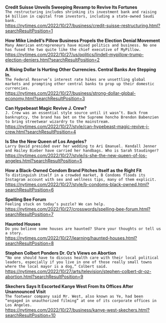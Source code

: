 **Credit Suisse Unveils Sweeping Revamp to Revive Its Fortunes**\
`The restructuring includes shrinking its investment bank and raising $4 billion in capital from investors, including a state-owned Saudi bank.`\
https://nytimes.com/2022/10/27/business/credit-suisse-restructuring.html?searchResultPosition=1

**How Mike Lindell’s Pillow Business Propels the Election Denial Movement**\
`Many American entrepreneurs have mixed politics and business. No one has fused the two quite like the chief executive of MyPillow.`\
https://nytimes.com/2022/10/27/us/politics/lindell-mypillow-trump-election-deniers.html?searchResultPosition=2

**A Rising Dollar Is Hurting Other Currencies. Central Banks Are Stepping In.**\
`The Federal Reserve’s interest rate hikes are unsettling global markets and prompting other central banks to prop up their domestic currencies.`\
https://nytimes.com/2022/10/27/business/strong-dollar-global-economy.html?searchResultPosition=3

**Can Hypebeast Magic Revive J. Crew?**\
`J. Crew was an essential style source until it wasn’t. Back from bankruptcy, the brand has bet on the Supreme honcho Brendon Babenzien to bring streetwear wizardry to the mainstream.`\
https://nytimes.com/2022/10/27/style/can-hypebeast-magic-revive-j-crew.html?searchResultPosition=4

**Is She the New Queen of Los Angeles?**\
`Larry David presided over her wedding to Ari Emanuel. Kendall Jenner and Hailey Bieber have carried her handbags. Who is Sarah Staudinger?`\
https://nytimes.com/2022/10/27/style/is-she-the-new-queen-of-los-angeles.html?searchResultPosition=5

**How a Black-Owned Condom Brand Pitches Itself as the Right Fit**\
`To distinguish itself in a crowded market, B Condoms floods its Instagram account with sex and wellness tips, many of them explicit.`\
https://nytimes.com/2022/10/27/style/b-condoms-black-owned.html?searchResultPosition=6

**Spelling Bee Forum**\
`Feeling stuck on today’s puzzle? We can help.`\
https://nytimes.com/2022/10/27/crosswords/spelling-bee-forum.html?searchResultPosition=7

**Haunted Houses**\
`Do you believe some houses are haunted? Share your thoughts or tell us a story.`\
https://nytimes.com/2022/10/27/learning/haunted-houses.html?searchResultPosition=8

**Stephen Colbert Ponders Dr. Oz’s Views on Abortion**\
`“No one should have to discuss health care with their local political leaders, especially if you live in one of those really small towns where the local mayor is a dog,” Colbert said.`\
https://nytimes.com/2022/10/27/arts/television/stephen-colbert-dr-oz-abortion.html?searchResultPosition=9

**Skechers Says It Escorted Kanye West From Its Offices After Unannounced Visit**\
`The footwear company said Mr. West, also known as Ye, had been “engaged in unauthorized filming” at one of its corporate offices in Los Angeles.`\
https://nytimes.com/2022/10/27/business/kanye-west-skechers.html?searchResultPosition=10

